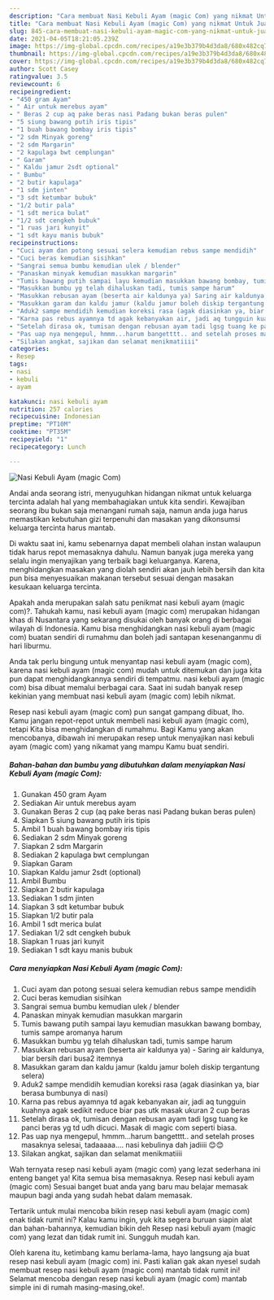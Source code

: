```yaml
---
description: "Cara membuat Nasi Kebuli Ayam (magic Com) yang nikmat Untuk Jualan"
title: "Cara membuat Nasi Kebuli Ayam (magic Com) yang nikmat Untuk Jualan"
slug: 845-cara-membuat-nasi-kebuli-ayam-magic-com-yang-nikmat-untuk-jualan
date: 2021-04-05T18:21:05.239Z
image: https://img-global.cpcdn.com/recipes/a19e3b379b4d3da8/680x482cq70/nasi-kebuli-ayam-magic-com-foto-resep-utama.jpg
thumbnail: https://img-global.cpcdn.com/recipes/a19e3b379b4d3da8/680x482cq70/nasi-kebuli-ayam-magic-com-foto-resep-utama.jpg
cover: https://img-global.cpcdn.com/recipes/a19e3b379b4d3da8/680x482cq70/nasi-kebuli-ayam-magic-com-foto-resep-utama.jpg
author: Scott Casey
ratingvalue: 3.5
reviewcount: 6
recipeingredient:
- "450 gram Ayam"
- " Air untuk merebus ayam"
- " Beras 2 cup aq pake beras nasi Padang bukan beras pulen"
- "5 siung bawang putih iris tipis"
- "1 buah bawang bombay iris tipis"
- "2 sdm Minyak goreng"
- "2 sdm Margarin"
- "2 kapulaga bwt cemplungan"
- " Garam"
- " Kaldu jamur 2sdt optional"
- " Bumbu"
- "2 butir kapulaga"
- "1 sdm jinten"
- "3 sdt ketumbar bubuk"
- "1/2 butir pala"
- "1 sdt merica bulat"
- "1/2 sdt cengkeh bubuk"
- "1 ruas jari kunyit"
- "1 sdt kayu manis bubuk"
recipeinstructions:
- "Cuci ayam dan potong sesuai selera kemudian rebus sampe mendidih"
- "Cuci beras kemudian sisihkan"
- "Sangrai semua bumbu kemudian ulek / blender"
- "Panaskan minyak kemudian masukkan margarin"
- "Tumis bawang putih sampai layu kemudian masukkan bawang bombay, tumis sampe aromanya harum"
- "Masukkan bumbu yg telah dihaluskan tadi, tumis sampe harum"
- "Masukkan rebusan ayam (beserta air kaldunya ya) Saring air kaldunya, biar bersih dari busa2 itemnya"
- "Masukkan garam dan kaldu jamur (kaldu jamur boleh diskip tergantung selera)"
- "Aduk2 sampe mendidih kemudian koreksi rasa (agak diasinkan ya, biar berasa bumbunya di nasi)"
- "Karna pas rebus ayamnya td agak kebanyakan air, jadi aq tungguin kuahnya agak sedikit reduce biar pas utk masak ukuran 2 cup beras"
- "Setelah dirasa ok, tumisan dengan rebusan ayam tadi lgsg tuang ke panci beras yg td udh dicuci. Masak di magic com seperti biasa."
- "Pas uap nya mengepul, hmmm...harum bangetttt.. and setelah proses masaknya selesai, tadaaaaa.... nasi kebulinya dah jadiiii 😊😊"
- "Silakan angkat, sajikan dan selamat menikmatiiii"
categories:
- Resep
tags:
- nasi
- kebuli
- ayam

katakunci: nasi kebuli ayam 
nutrition: 257 calories
recipecuisine: Indonesian
preptime: "PT10M"
cooktime: "PT35M"
recipeyield: "1"
recipecategory: Lunch

---
```



![Nasi Kebuli Ayam (magic Com)](https://img-global.cpcdn.com/recipes/a19e3b379b4d3da8/680x482cq70/nasi-kebuli-ayam-magic-com-foto-resep-utama.jpg)

Andai anda seorang istri, menyuguhkan hidangan nikmat untuk keluarga tercinta adalah hal yang membahagiakan untuk kita sendiri. Kewajiban seorang ibu bukan saja menangani rumah saja, namun anda juga harus memastikan kebutuhan gizi terpenuhi dan masakan yang dikonsumsi keluarga tercinta harus mantab.

Di waktu  saat ini, kamu sebenarnya dapat membeli olahan instan walaupun tidak harus repot memasaknya dahulu. Namun banyak juga mereka yang selalu ingin menyajikan yang terbaik bagi keluarganya. Karena, menghidangkan masakan yang diolah sendiri akan jauh lebih bersih dan kita pun bisa menyesuaikan makanan tersebut sesuai dengan masakan kesukaan keluarga tercinta. 



Apakah anda merupakan salah satu penikmat nasi kebuli ayam (magic com)?. Tahukah kamu, nasi kebuli ayam (magic com) merupakan hidangan khas di Nusantara yang sekarang disukai oleh banyak orang di berbagai wilayah di Indonesia. Kamu bisa menghidangkan nasi kebuli ayam (magic com) buatan sendiri di rumahmu dan boleh jadi santapan kesenanganmu di hari liburmu.

Anda tak perlu bingung untuk menyantap nasi kebuli ayam (magic com), karena nasi kebuli ayam (magic com) mudah untuk ditemukan dan juga kita pun dapat menghidangkannya sendiri di tempatmu. nasi kebuli ayam (magic com) bisa dibuat memalui berbagai cara. Saat ini sudah banyak resep kekinian yang membuat nasi kebuli ayam (magic com) lebih nikmat.

Resep nasi kebuli ayam (magic com) pun sangat gampang dibuat, lho. Kamu jangan repot-repot untuk membeli nasi kebuli ayam (magic com), tetapi Kita bisa menghidangkan di rumahmu. Bagi Kamu yang akan mencobanya, dibawah ini merupakan resep untuk menyajikan nasi kebuli ayam (magic com) yang nikamat yang mampu Kamu buat sendiri.

<!--inarticleads1-->

##### Bahan-bahan dan bumbu yang dibutuhkan dalam menyiapkan Nasi Kebuli Ayam (magic Com):

1. Gunakan 450 gram Ayam
1. Sediakan  Air untuk merebus ayam
1. Gunakan  Beras 2 cup (aq pake beras nasi Padang bukan beras pulen)
1. Siapkan 5 siung bawang putih iris tipis
1. Ambil 1 buah bawang bombay iris tipis
1. Sediakan 2 sdm Minyak goreng
1. Siapkan 2 sdm Margarin
1. Sediakan 2 kapulaga bwt cemplungan
1. Siapkan  Garam
1. Siapkan  Kaldu jamur 2sdt (optional)
1. Ambil  Bumbu
1. Siapkan 2 butir kapulaga
1. Sediakan 1 sdm jinten
1. Siapkan 3 sdt ketumbar bubuk
1. Siapkan 1/2 butir pala
1. Ambil 1 sdt merica bulat
1. Sediakan 1/2 sdt cengkeh bubuk
1. Siapkan 1 ruas jari kunyit
1. Sediakan 1 sdt kayu manis bubuk




<!--inarticleads2-->

##### Cara menyiapkan Nasi Kebuli Ayam (magic Com):

1. Cuci ayam dan potong sesuai selera kemudian rebus sampe mendidih
1. Cuci beras kemudian sisihkan
1. Sangrai semua bumbu kemudian ulek / blender
1. Panaskan minyak kemudian masukkan margarin
1. Tumis bawang putih sampai layu kemudian masukkan bawang bombay, tumis sampe aromanya harum
1. Masukkan bumbu yg telah dihaluskan tadi, tumis sampe harum
1. Masukkan rebusan ayam (beserta air kaldunya ya) - Saring air kaldunya, biar bersih dari busa2 itemnya
1. Masukkan garam dan kaldu jamur (kaldu jamur boleh diskip tergantung selera)
1. Aduk2 sampe mendidih kemudian koreksi rasa (agak diasinkan ya, biar berasa bumbunya di nasi)
1. Karna pas rebus ayamnya td agak kebanyakan air, jadi aq tungguin kuahnya agak sedikit reduce biar pas utk masak ukuran 2 cup beras
1. Setelah dirasa ok, tumisan dengan rebusan ayam tadi lgsg tuang ke panci beras yg td udh dicuci. Masak di magic com seperti biasa.
1. Pas uap nya mengepul, hmmm...harum bangetttt.. and setelah proses masaknya selesai, tadaaaaa.... nasi kebulinya dah jadiiii 😊😊
1. Silakan angkat, sajikan dan selamat menikmatiiii




Wah ternyata resep nasi kebuli ayam (magic com) yang lezat sederhana ini enteng banget ya! Kita semua bisa memasaknya. Resep nasi kebuli ayam (magic com) Sesuai banget buat anda yang baru mau belajar memasak maupun bagi anda yang sudah hebat dalam memasak.

Tertarik untuk mulai mencoba bikin resep nasi kebuli ayam (magic com) enak tidak rumit ini? Kalau kamu ingin, yuk kita segera buruan siapin alat dan bahan-bahannya, kemudian bikin deh Resep nasi kebuli ayam (magic com) yang lezat dan tidak rumit ini. Sungguh mudah kan. 

Oleh karena itu, ketimbang kamu berlama-lama, hayo langsung aja buat resep nasi kebuli ayam (magic com) ini. Pasti kalian gak akan nyesel sudah membuat resep nasi kebuli ayam (magic com) mantab tidak rumit ini! Selamat mencoba dengan resep nasi kebuli ayam (magic com) mantab simple ini di rumah masing-masing,oke!.

